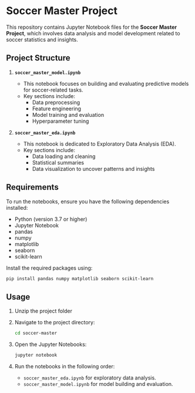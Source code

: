 # Soccer Master Project

This repository contains Jupyter Notebook files for the **Soccer Master Project**, which involves data analysis and model development related to soccer statistics and insights.

## Project Structure

1. **`soccer_master_model.ipynb`**  
   - This notebook focuses on building and evaluating predictive models for soccer-related tasks.
   - Key sections include:
     - Data preprocessing
     - Feature engineering
     - Model training and evaluation
     - Hyperparameter tuning

2. **`soccer_master_eda.ipynb`**  
   - This notebook is dedicated to Exploratory Data Analysis (EDA).
   - Key sections include:
     - Data loading and cleaning
     - Statistical summaries
     - Data visualization to uncover patterns and insights

## Requirements

To run the notebooks, ensure you have the following dependencies installed:

- Python (version 3.7 or higher)
- Jupyter Notebook
- pandas
- numpy
- matplotlib
- seaborn
- scikit-learn

Install the required packages using:
```bash
pip install pandas numpy matplotlib seaborn scikit-learn
```

## Usage

1. Unzip the project folder

2. Navigate to the project directory:
   ```bash
   cd soccer-master
   ```

3. Open the Jupyter Notebooks:
   ```bash
   jupyter notebook
   ```

4. Run the notebooks in the following order:
   - `soccer_master_eda.ipynb` for exploratory data analysis.
   - `soccer_master_model.ipynb` for model building and evaluation.